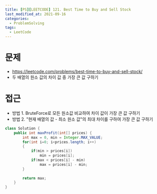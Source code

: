```yaml
---
title: [PS][LEETCODE] 121. Best Time to Buy and Sell Stock
last_modified_at: 2021-09-16
categories: 
  - ProblemSolving
tags:
  - LeetCode
---
```


# 문제
- https://leetcode.com/problems/best-time-to-buy-and-sell-stock/
- 두 배열의 원소 값의 차이 값 중 가장 큰 값 구하기 

# 접근
- 방법 1. BruteForce로 모든 원소값 비교하여 차이 값이 가장 큰 값 구하기
- 방법 2. "현재 배열의 값 - 최소 원소 값"의 최대 차이를 구하여 가장 큰 값 구하기

```java
class Solution {
    public int maxProfit(int[] prices) {
        int max = 0, min = Integer.MAX_VALUE;
        for(int i=0; i<prices.length; i++)
        {
            if(min > prices[i])
                min = prices[i];
            if(max < prices[i] - min)
                max = prices[i] - min;
        }
        
        return max;
    }
}
```
